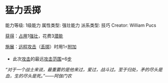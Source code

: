 # 猛力丢掷

能力等级: 1级能力
属性类型: 强壮能力
派系类型: 技巧
Creator: William Pucs

<aside>

[获得](https://www.notion.so/1b3d619a067b8027ba38e2c1caf9d84b?pvs=21)：[占用](https://www.notion.so/1b3d619a067b8028a794de6ceed96ec0?pvs=21)1[强壮](https://www.notion.so/1b3d619a067b8018b6a6d9d43490bbdc?pvs=21)，花费3[潜能](https://www.notion.so/1b3d619a067b80c2bdb4c721adc30021?pvs=21)

</aside>

<aside>

[施展](https://www.notion.so/1b3d619a067b80f38dccf027f026b32f?pvs=21)：[远程攻击](https://www.notion.so/1b4d619a067b805f8c27e6cffc369b74?pvs=21)（[丢掷](https://www.notion.so/1b6d619a067b80d3933ddcb34e1b3ead?pvs=21)）时用1⚡️[附加](https://www.notion.so/1b3d619a067b808aba32f87c5cab4efb?pvs=21)

- 此次[攻击](https://www.notion.so/1b5d619a067b80ab8482e091a267f3f3?pvs=21)的最远[攻击范围](https://www.notion.so/1b4d619a067b803c995de1c713f7878d?pvs=21)+6[步](https://www.notion.so/1b3d619a067b800fb1cfe9f0ef45b9ef?pvs=21)
</aside>

*“对于一个战士来说，最重要的是他来过，爱过，战斗过。至于归处，矛的尽头是血，生的尽头是死。”——阿伽门农*